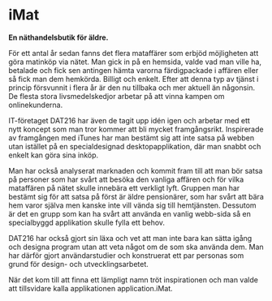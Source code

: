 # iMat
**En näthandelsbutik för äldre.**

För ett antal år sedan fanns det flera mataffärer som erbjöd möjligheten att göra matinköp via nätet. Man gick in på en hemsida, valde vad man ville ha, betalade och fick sen antingen hämta varorna färdigpackade i affären eller så fick man dem hemkörda. Billigt och enkelt. Efter att denna typ av tjänst i princip försvunnit i flera år är den nu tillbaka och mer aktuell än någonsin. De flesta stora livsmedelskedjor arbetar på att vinna kampen om onlinekunderna.

IT-företaget DAT216 har även de tagit upp idén igen och arbetar med ett nytt koncept som man tror kommer att bli mycket framgångsrikt. Inspirerade av framgången med iTunes har man bestämt sig att inte satsa på webben utan istället på en specialdesignad desktopapplikation, där man snabbt och enkelt kan göra sina inköp.

Man har också analyserat marknaden och kommit fram till att man bör satsa på personer som har svårt att besöka den vanliga affären och för vilka mataffären på nätet skulle innebära ett verkligt lyft. Gruppen man har bestämt sig för att satsa på först är äldre pensionärer, som har svårt att bära hem varor själva men kanske inte vill vända sig till hemtjänsten. Dessutom är det en grupp som kan ha svårt att använda en vanlig webb-sida så en specialbyggd applikation skulle fylla ett behov.

DAT216 har också gjort sin läxa och vet att man inte bara kan sätta igång och designa program utan att veta något om de som ska använda dem. Man har därför gjort användarstudier och konstruerat ett par personas som grund för design- och utvecklingsarbetet.

När det kom till att finna ett lämpligt namn tröt inspirationen och man valde att tillsvidare kalla applikationen application.iMat.

